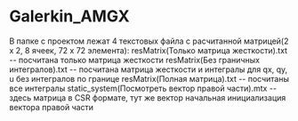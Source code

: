 # Galerkin_AMGX

В папке с проектом лежат 4 текстовых файла с расчитанной матрицей(2 x 2, 8 ячеек, 72 x 72 элемента):
  resMatrix(Только матрица жесткости).txt -- посчитана только матрица жесткости
  resMatrix(Без граничных интегралов).txt -- посчитана матрица жесткости и интегралы для qx, qy, u без интегралов по границе
  resMatrix(Полная матрица).txt -- посчитаны все интегралы
  static_system(Посмотреть вектор правой части).mtx -- здесь матрица в CSR формате, тут же вектор начальная инициализация вектора правой части 
